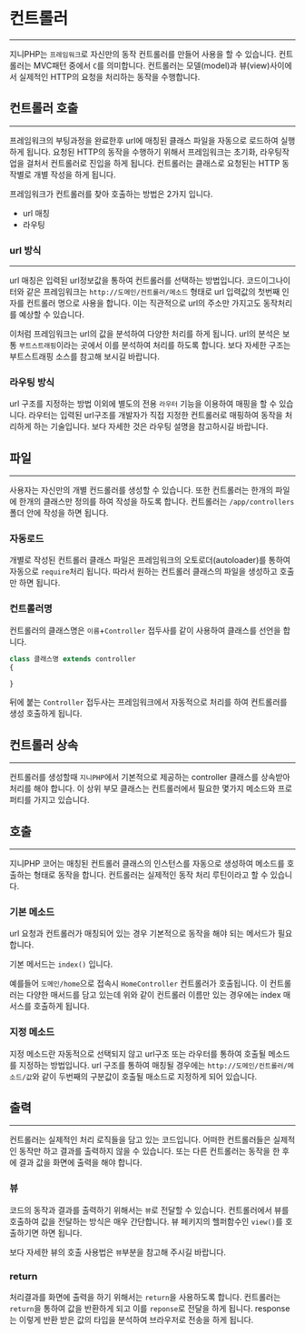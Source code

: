 # 컨트롤러
---
지니PHP는 `프레임워크`로 자신만의 동작 컨트롤러를 만들어 사용을 할 수 있습니다. 컨트롤러는 MVC패턴 중에서 `C`를 의미합니다.
컨트롤러는 모델(model)과 뷰(view)사이에서 실제적인 HTTP의 요청을 처리하는 동작을 수행합니다.


## 컨트롤러 호출
---
프레임워크의 부팅과정을 완료한후 url에 매칭된 클래스 파일을 자동으로 로드하여 실행하게 됩니다.
요청된 HTTP의 동작을 수행하기 위해서 프레임워크는 초기화, 라우팅작업을 걸처서 컨트롤러로 진입을 하게 됩니다.
컨트롤러는 클래스로 요청된는 HTTP 동작별로 개별 작성을 하게 됩니다.

프레임워크가 컨트롤러를 찾아 호출하는 방법은 2가지 입니다.
* url 매칭
* 라우팅


### url 방식
---
url 매칭은 입력된 url정보값을 통하여 컨트롤러를 선택하는 방법입니다. 코드이그나이터와 같은 프레임워크는 `http://도메인/컨트롤러/메소드` 형태로 url 입력값의 첫번째 인자를 컨트롤러 명으로 사용을 합니다.
이는 직관적으로 url의 주소만 가지고도 동작처리를 예상할 수 있습니다.

이처럼 프레임워크는 url의 값을 분석하여 다양한 처리를 하게 됩니다. url의 분석은 보통 `부트스트래핑`이라는 곳에서 이를 분석하여 처리를 하도록 합니다.
보다 자세한 구조는 부트스트래핑 소스를 참고해 보시길 바랍니다.


### 라우팅 방식
url 구조를 지정하는 방법 이외에 별도의 전용 `라우터` 기능을 이용하여 매핑을 할 수 있습니다. 라우터는 입력된 url구조를 개발자가 직접 지정한 컨트롤러로 매핑하여 동작을 처리하게 하는 기술입니다.
보다 자세한 것은 라우팅 설명을 참고하시길 바랍니다.


## 파일
---
사용자는 자신만의 개별 컨드롤러를 생성할 수 있습니다. 
또한 컨트롤러는 한개의 파일에 한개의 클래스만 정의를 하여 작성을 하도록 합니다. 컨트롤러는 `/app/controllers` 폴더 안에 작성을 하면 됩니다.

### 자동로드
개별로 작성된 컨트롤러 클래스 파일은 프레임워크의 오토로더(autoloader)를 통하여 자동으로 `require`처리 됩니다. 
따라서 원하는 컨트롤러 클래스의 파일을 생성하고 호출만 하면 됩니다. 

### 컨트롤러명
컨트롤러의 클래스명은 `이름`+`Controller` 접두사를 같이 사용하여 클래스를 선언을 합니다.

```php
class 클래스명 extends controller
{

}
```
뒤에 붙는 `Controller` 접두사는 프레임워크에서 자동적으로 처리를 하여 컨트롤러를 생성 호출하게 됩니다.



## 컨트롤러 상속
---
컨트롤러를 생성할때 `지니PHP`에서 기본적으로 제공하는 controller 클래스를 상속받아 처리를 해야 합니다. 
이 상위 부모 클래스는 컨트롤러에서 필요한 몇가지 메소드와 프로퍼티를 가지고 있습니다.


## 호출
---
지니PHP 코어는 매칭된 컨트롤러 클래스의 인스턴스를 자동으로 생성하여 메소드를 호출하는 형태로 동작을 합니다. 
컨트롤러는 실제적인 동작 처리 루틴이라고 할 수 있습니다.


### 기본 메소드
url 요청과 컨트롤러가 매칭되어 있는 경우 기본적으로 동작을 해야 되는 메서드가 필요합니다.

기본 메서드는 `index()` 입니다.

예를들어 `도메인/home`으로 접속시 `HomeController` 컨트롤러가 호출됩니다. 이 컨트롤러는 다양한 매서드를 담고 있는데
위와 같이 컨트롤러 이름만 있는 경우에는 index 매서스를 호출하게 됩니다.


### 지정 메소드
지정 메소드란 자동적으로 선택되지 않고 url구조 또는 라우터를 통하여 호출될 메소드를 지정하는 방법입니다.
url 구조를 통하여 매칭될 경우에는 `http://도메인/컨트롤러/메소드/값`와 같이 두번째의 구분값이 호출될 매소드로 지정하게 되어 있습니다.


## 출력
---
컨트롤러는 실제적인 처리 로직들을 담고 있는 코드입니다. 
어떠한 컨트롤러들은 실제적인 동작만 하고 결과를 출력하지 않을 수 있습니다. 또는 다른 컨트롤러는 동작을 한 후에 결과 값을 화면에 출력을 해야 합니다.

### 뷰
코드의 동작과 결과를 출력하기 위해서는 `뷰`로 전달할 수 있습니다. 
컨트롤러에서 뷰를 호출하여 값을 전달하는 방식은 매우 간단합니다. 뷰 페키지의 헬퍼함수인 `view()`를 호출하기면 하면 됩니다.

보다 자세한 뷰의 호출 사용법은 `뷰`부분을 참고해 주시길 바랍니다.

### return
처리결과를 화면에 출력을 하기 위해서는 `return`을 사용하도록 합니다. 컨트롤러는 `return`을 통하여 값을 반환하게 되고 이를 `reponse`로 전달을 하게 됩니다.
response는 이렇게 반환 받은 값의 타입을 분석하여 브라우저로 전송을 하게 됩니다.

